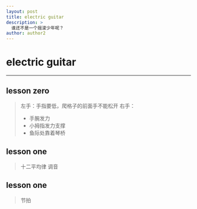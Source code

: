 ```yaml
---
layout: post
title: electric guitar
description: >
  谁还不是一个摇滚少年呢？
author: author2
---
```


# electric guitar

---
## lesson zero
> 左手：手指要低，爬格子的前面手不能松开
> 右手：
> + 手腕发力
> + 小拇指发力支撑
> + 鱼际处靠着琴桥

## lesson one
> 十二平均律
> 调音

## lesson one
> 节拍



